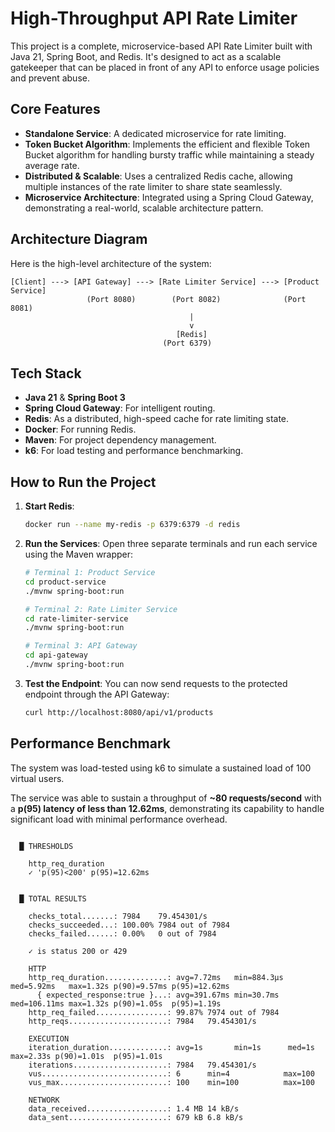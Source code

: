 # High-Throughput API Rate Limiter

This project is a complete, microservice-based API Rate Limiter built with Java 21, Spring Boot, and Redis. It's designed to act as a scalable gatekeeper that can be placed in front of any API to enforce usage policies and prevent abuse.

## Core Features

* **Standalone Service**: A dedicated microservice for rate limiting.
* **Token Bucket Algorithm**: Implements the efficient and flexible Token Bucket algorithm for handling bursty traffic while maintaining a steady average rate.
* **Distributed & Scalable**: Uses a centralized Redis cache, allowing multiple instances of the rate limiter to share state seamlessly.
* **Microservice Architecture**: Integrated using a Spring Cloud Gateway, demonstrating a real-world, scalable architecture pattern.

## Architecture Diagram

Here is the high-level architecture of the system:

```
[Client] ---> [API Gateway] ---> [Rate Limiter Service] ---> [Product Service]
                 (Port 8080)        (Port 8082)              (Port 8081)
                                        |
                                        v
                                     [Redis]
                                  (Port 6379)
```

## Tech Stack

* **Java 21** & **Spring Boot 3**
* **Spring Cloud Gateway**: For intelligent routing.
* **Redis**: As a distributed, high-speed cache for rate limiting state.
* **Docker**: For running Redis.
* **Maven**: For project dependency management.
* **k6**: For load testing and performance benchmarking.

## How to Run the Project

1.  **Start Redis**:
    ```bash
    docker run --name my-redis -p 6379:6379 -d redis
    ```

2.  **Run the Services**:
    Open three separate terminals and run each service using the Maven wrapper:
    ```bash
    # Terminal 1: Product Service
    cd product-service
    ./mvnw spring-boot:run

    # Terminal 2: Rate Limiter Service
    cd rate-limiter-service
    ./mvnw spring-boot:run

    # Terminal 3: API Gateway
    cd api-gateway
    ./mvnw spring-boot:run
    ```

3.  **Test the Endpoint**:
    You can now send requests to the protected endpoint through the API Gateway:
    ```bash
    curl http://localhost:8080/api/v1/products
    ```

## Performance Benchmark

The system was load-tested using k6 to simulate a sustained load of 100 virtual users.

The service was able to sustain a throughput of **~80 requests/second** with a **p(95) latency of less than 12.62ms**, demonstrating its capability to handle significant load with minimal performance overhead.

```

  █ THRESHOLDS

    http_req_duration
    ✓ 'p(95)<200' p(95)=12.62ms


  █ TOTAL RESULTS

    checks_total.......: 7984    79.454301/s
    checks_succeeded...: 100.00% 7984 out of 7984
    checks_failed......: 0.00%   0 out of 7984

    ✓ is status 200 or 429

    HTTP
    http_req_duration..............: avg=7.72ms   min=884.3µs med=5.92ms   max=1.32s p(90)=9.57ms p(95)=12.62ms
      { expected_response:true }...: avg=391.67ms min=30.7ms  med=106.11ms max=1.32s p(90)=1.05s  p(95)=1.19s
    http_req_failed................: 99.87% 7974 out of 7984
    http_reqs......................: 7984   79.454301/s

    EXECUTION
    iteration_duration.............: avg=1s       min=1s      med=1s       max=2.33s p(90)=1.01s  p(95)=1.01s
    iterations.....................: 7984   79.454301/s
    vus............................: 6      min=4            max=100
    vus_max........................: 100    min=100          max=100

    NETWORK
    data_received..................: 1.4 MB 14 kB/s
    data_sent......................: 679 kB 6.8 kB/s